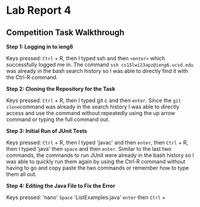 # Lab Report 4

## Competition Task Walkthrough

**Step 1: Logging in to ieng6**

Keys pressed: `Ctrl` + R, then I typed ssh and then `<enter>` which successfully logged me in. The command `ssh cs15lwi23apz@ieng6.ucsd.edu` was already in the bash search history so I was able to directly find it with the Ctrl-R command.
  
**Step 2: Cloning the Repository for the Task**
  
Keys pressed: `Ctrl` + R, then I typed git c and then `enter`. Since the `git clone`command was already in the search history I was able to directly access and use the command without repeatedly using the up arrow command or typing the full command out.
  
**Step 3: Initial Run of JUnit Tests**

Keys pressed: `Ctrl` + R, then I typed 'javac' and then `enter`, then `Ctrl` + R, then I typed 'java' then `space` and then `enter`. Similar to the last two commands, the commands to run JUnit were already in the bash history so I was able to quickly run them again by using the Ctrl-R command without having to go and copy paste the two commands or remember how to type them all out.
  
**Step 4: Editing the Java File to Fix the Error**
  
Keys pressed: 'nano' `Space` 'ListExamples.java' `enter` then `Ctrl` + 
